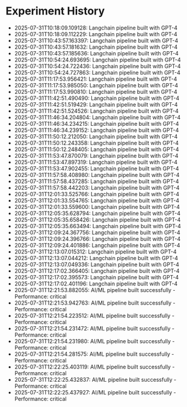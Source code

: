 # Experiment History

- 2025-07-31T10:18:09.109128: Langchain pipeline built with GPT-4
- 2025-07-31T10:18:09.112229: Langchain pipeline built with GPT-4
- 2025-07-31T10:43:57.163397: Langchain pipeline built with GPT-4
- 2025-07-31T10:43:57.181632: Langchain pipeline built with GPT-4
- 2025-07-31T10:43:57.185636: Langchain pipeline built with GPT-4
- 2025-07-31T10:54:24.693695: Langchain pipeline built with GPT-4
- 2025-07-31T10:54:24.722436: Langchain pipeline built with GPT-4
- 2025-07-31T10:54:24.727863: Langchain pipeline built with GPT-4
- 2025-07-31T11:17:53.956421: Langchain pipeline built with GPT-4
- 2025-07-31T11:17:53.985050: Langchain pipeline built with GPT-4
- 2025-07-31T11:17:53.990810: Langchain pipeline built with GPT-4
- 2025-07-31T11:42:51.490490: Langchain pipeline built with GPT-4
- 2025-07-31T11:42:51.519429: Langchain pipeline built with GPT-4
- 2025-07-31T11:42:51.524526: Langchain pipeline built with GPT-4
- 2025-07-31T11:46:34.204804: Langchain pipeline built with GPT-4
- 2025-07-31T11:46:34.234215: Langchain pipeline built with GPT-4
- 2025-07-31T11:46:34.239152: Langchain pipeline built with GPT-4
- 2025-07-31T11:50:12.212050: Langchain pipeline built with GPT-4
- 2025-07-31T11:50:12.243358: Langchain pipeline built with GPT-4
- 2025-07-31T11:50:12.248405: Langchain pipeline built with GPT-4
- 2025-07-31T11:53:47.870079: Langchain pipeline built with GPT-4
- 2025-07-31T11:53:47.897319: Langchain pipeline built with GPT-4
- 2025-07-31T11:53:47.902455: Langchain pipeline built with GPT-4
- 2025-07-31T11:57:58.408980: Langchain pipeline built with GPT-4
- 2025-07-31T11:57:58.437285: Langchain pipeline built with GPT-4
- 2025-07-31T11:57:58.442203: Langchain pipeline built with GPT-4
- 2025-07-31T12:01:33.525766: Langchain pipeline built with GPT-4
- 2025-07-31T12:01:33.554765: Langchain pipeline built with GPT-4
- 2025-07-31T12:01:33.559600: Langchain pipeline built with GPT-4
- 2025-07-31T12:05:35.628794: Langchain pipeline built with GPT-4
- 2025-07-31T12:05:35.658426: Langchain pipeline built with GPT-4
- 2025-07-31T12:05:35.663494: Langchain pipeline built with GPT-4
- 2025-07-31T12:09:24.367756: Langchain pipeline built with GPT-4
- 2025-07-31T12:09:24.396766: Langchain pipeline built with GPT-4
- 2025-07-31T12:09:24.401886: Langchain pipeline built with GPT-4
- 2025-07-31T12:13:07.015312: Langchain pipeline built with GPT-4
- 2025-07-31T12:13:07.044212: Langchain pipeline built with GPT-4
- 2025-07-31T12:13:07.049336: Langchain pipeline built with GPT-4
- 2025-07-31T12:17:02.366405: Langchain pipeline built with GPT-4
- 2025-07-31T12:17:02.395573: Langchain pipeline built with GPT-4
- 2025-07-31T12:17:02.401196: Langchain pipeline built with GPT-4
- 2025-07-31T12:21:53.882055: AI/ML pipeline built successfully - Performance: critical
- 2025-07-31T12:21:53.942763: AI/ML pipeline built successfully - Performance: critical
- 2025-07-31T12:21:54.223512: AI/ML pipeline built successfully - Performance: critical
- 2025-07-31T12:21:54.231472: AI/ML pipeline built successfully - Performance: critical
- 2025-07-31T12:21:54.231980: AI/ML pipeline built successfully - Performance: critical
- 2025-07-31T12:21:54.281575: AI/ML pipeline built successfully - Performance: critical
- 2025-07-31T12:22:25.403119: AI/ML pipeline built successfully - Performance: critical
- 2025-07-31T12:22:25.432837: AI/ML pipeline built successfully - Performance: critical
- 2025-07-31T12:22:25.437927: AI/ML pipeline built successfully - Performance: critical

